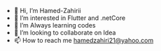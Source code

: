 - 👋 Hi, I’m Hamed-Zahirii
- 👀 I’m interested in Flutter and .netCore
- 🌱 I’m Always learning codes
- 💞️ I’m looking to collaborate on Idea
- 📫 How to reach me hamedzahiri21@yahoo.com

<!---
HamedZahirii/HamedZahirii is a ✨ special ✨ repository because its `README.md` (this file) appears on your GitHub profile.
You can click the Preview link to take a look at your changes.
--->

